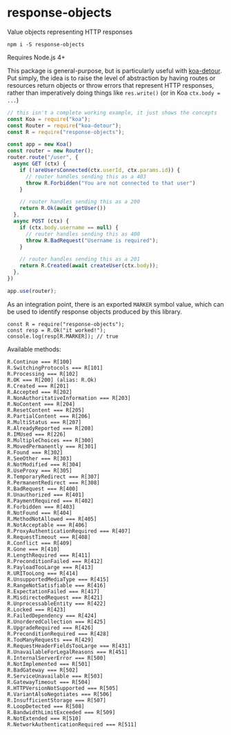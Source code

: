 # response-objects

Value objects representing HTTP responses

```
npm i -S response-objects
```

Requires Node.js 4+

This package is general-purpose, but is particularly useful with [koa-detour](http://github.com/nickb1080/koa-detour). Put simply, the idea is to raise the level of abstraction by having routes or resources return objects or throw errors that represent HTTP responses, rather than imperatively doing things like `res.write()` (or in Koa `ctx.body = ...`)

```js
// this isn't a complete working example, it just shows the concepts
const Koa = require("koa");
const Router = require("koa-detour");
const R = require("response-objects");

const app = new Koa()
const router = new Router();
router.route("/user", {
  async GET (ctx) {
    if (!areUsersConnected(ctx.userId, ctx.params.id)) {
      // router handles sending this as a 403
      throw R.Forbidden("You are not connected to that user")
    }

    // router handles sending this as a 200
    return R.Ok(await getUser())
  },
  async POST (ctx) {
    if (ctx.body.username == null) {
      // router handles sending this as 400
      throw R.BadRequest("Username is required");
    }

    // router handles sending this as a 201
    return R.Created(await createUser(ctx.body));
  },
})

app.use(router);
```

As an integration point, there is an exported `MARKER` symbol value, which can be used to identify response objects produced by this library.

```
const R = require("response-objects");
const resp = R.Ok("it worked!");
console.log(resp[R.MARKER]); // true
```

Available methods:
```
R.Continue === R[100]
R.SwitchingProtocols === R[101]
R.Processing === R[102]
R.OK === R[200] (alias: R.Ok)
R.Created === R[201]
R.Accepted === R[202]
R.NonAuthoritativeInformation === R[203]
R.NoContent === R[204]
R.ResetContent === R[205]
R.PartialContent === R[206]
R.MultiStatus === R[207]
R.AlreadyReported === R[208]
R.IMUsed === R[226]
R.MultipleChoices === R[300]
R.MovedPermanently === R[301]
R.Found === R[302]
R.SeeOther === R[303]
R.NotModified === R[304]
R.UseProxy === R[305]
R.TemporaryRedirect === R[307]
R.PermanentRedirect === R[308]
R.BadRequest === R[400]
R.Unauthorized === R[401]
R.PaymentRequired === R[402]
R.Forbidden === R[403]
R.NotFound === R[404]
R.MethodNotAllowed === R[405]
R.NotAcceptable === R[406]
R.ProxyAuthenticationRequired === R[407]
R.RequestTimeout === R[408]
R.Conflict === R[409]
R.Gone === R[410]
R.LengthRequired === R[411]
R.PreconditionFailed === R[412]
R.PayloadTooLarge === R[413]
R.URITooLong === R[414]
R.UnsupportedMediaType === R[415]
R.RangeNotSatisfiable === R[416]
R.ExpectationFailed === R[417]
R.MisdirectedRequest === R[421]
R.UnprocessableEntity === R[422]
R.Locked === R[423]
R.FailedDependency === R[424]
R.UnorderedCollection === R[425]
R.UpgradeRequired === R[426]
R.PreconditionRequired === R[428]
R.TooManyRequests === R[429]
R.RequestHeaderFieldsTooLarge === R[431]
R.UnavailableForLegalReasons === R[451]
R.InternalServerError === R[500]
R.NotImplemented === R[501]
R.BadGateway === R[502]
R.ServiceUnavailable === R[503]
R.GatewayTimeout === R[504]
R.HTTPVersionNotSupported === R[505]
R.VariantAlsoNegotiates === R[506]
R.InsufficientStorage === R[507]
R.LoopDetected === R[508]
R.BandwidthLimitExceeded === R[509]
R.NotExtended === R[510]
R.NetworkAuthenticationRequired === R[511]
```
